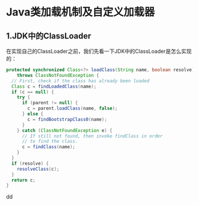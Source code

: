 Java类加载机制及自定义加载器
================================================================================
## 1.JDK中的ClassLoader
在实现自己的ClassLoader之前，我们先看一下JDK中的ClassLoader是怎么实现的：
```java
protected synchronized Class<?> loadClass(String name, boolean resolve)
    throws ClassNotFoundException {
  // First, check if the class has already been loaded
  Class c = findLoadedClass(name);
  if (c == null) {
    try {
      if (parent != null) {
        c = parent.loadClass(name, false);
      } else {
        c = findBootstrapClass0(name);
      }
    } catch (ClassNotFoundException e) {
      // If still not found, then invoke findClass in order
      // to find the class.
      c = findClass(name);
    }
  }
  if (resolve) {
    resolveClass(c);
  }
  return c;
}
```



































dd
